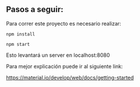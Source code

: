 ## Pasos a seguir:

Para correr este proyecto es necesario realizar:

`npm install`

`npm start`

Esto levantará un server en localhost:8080

Para mejor explicación puede ir al siguiente link:

https://material.io/develop/web/docs/getting-started
